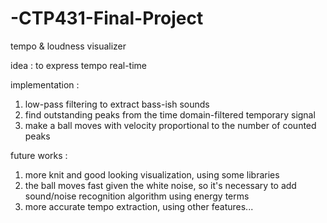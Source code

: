 # -CTP431-Final-Project
tempo &amp; loudness visualizer

idea : to express tempo real-time

implementation :

  1. low-pass filtering to extract bass-ish sounds
  2. find outstanding peaks from the time domain-filtered temporary signal
  3. make a ball moves with velocity proportional to the number of counted peaks

future works :

  1. more knit and good looking visualization, using some libraries
  2. the ball moves fast given the white noise, so it's necessary to add sound/noise recognition algorithm using energy terms
  3. more accurate tempo extraction, using other features...
